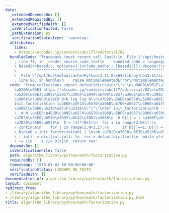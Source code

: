 ```yaml
---
data:
  _extendedDependsOn: []
  _extendedRequiredBy: []
  _extendedVerifiedWith: []
  _isVerificationFailed: false
  _pathExtension: py
  _verificationStatusIcon: ':warning:'
  attributes:
    links:
    - https://atcoder.jp/contests/abc177/editorial/82
  bundledCode: "Traceback (most recent call last):\n  File \"/opt/hostedtoolcache/Python/3.11.0/x64/lib/python3.11/site-packages/onlinejudge_verify/documentation/build.py\"\
    , line 71, in _render_source_code_stat\n    bundled_code = language.bundle(stat.path,\
    \ basedir=basedir, options={'include_paths': [basedir]}).decode()\n          \
    \         ^^^^^^^^^^^^^^^^^^^^^^^^^^^^^^^^^^^^^^^^^^^^^^^^^^^^^^^^^^^^^^^^^^^^^^^^^^^^^^^^^\n\
    \  File \"/opt/hostedtoolcache/Python/3.11.0/x64/lib/python3.11/site-packages/onlinejudge_verify/languages/python.py\"\
    , line 96, in bundle\n    raise NotImplementedError\nNotImplementedError\n"
  code: "from collections import defaultdict\n\n\"\"\"\n\u9AD8\u901F\u7D20\u56E0\u6570\
    \u5206\u89E3 https://atcoder.jp/contests/abc177/editorial/82\n\u7D20\u56E0\u6570\
    \u5206\u89E3\u3092\u3057\u305F\u3044\u6700\u5927\u306E\u6570\u3092 N \u3068\u3057\
    \u3066\n\u69CB\u7BC9 O(N log log N)\n\u7D20\u56E0\u6570\u5206\u89E3 O(log N)\n\
    init_factorization \u306E\u5F15\u6570\u306B\u6700\u5927\u306E\u6570 N \u3092\u5165\
    \u308C\u3066\u521D\u671F\u5316\n\"\"\"\ndef init_factorization(N : int) -> list[int]:\n\
    \  # N \u4EE5\u4E0B\u306E\u6574\u6570\u306B\u5BFE\u3057\u3066\u6700\u5C0F\u306E\
    \u7D20\u56E0\u6570\u3092\u6C42\u3081\u308B\n  # D[i] = i \u306E\u6700\u5C0F\u306E\
    \u7D20\u56E0\u6570\n  D = [1]*(N+1)\n  for i in range(2,N+1):\n    if D[i]!=1:\
    \ continue\n    for j in range(i,N+1,i):\n      if D[j]==1: D[j] = i\n  return\
    \ D\n\nD = init_factorization( ) \n\n# \u7D20\u56E0\u6570\u5206\u89E3\ndef factorization(x\
    \ : int) -> dict[int,int]: \n  res = defaultdict(int)\n  while x!=1:\n    res[D[x]]\
    \ += 1\n    x //= D[x]\n  return res"
  dependsOn: []
  isVerificationFile: false
  path: algorithm_library/python/math/factorization.py
  requiredBy: []
  timestamp: '1970-01-01 00:00:00+00:00'
  verificationStatus: LIBRARY_NO_TESTS
  verifiedWith: []
documentation_of: algorithm_library/python/math/factorization.py
layout: document
redirect_from:
- /library/algorithm_library/python/math/factorization.py
- /library/algorithm_library/python/math/factorization.py.html
title: algorithm_library/python/math/factorization.py
---
```

